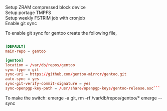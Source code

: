 Setup ZRAM compressed block device \
Setup portage TMPFS \
Setup weekly FSTRIM job with cronjob \
Enable git sync


To enable git sync for gentoo create the following file,

```/etc/portage/repos.conf/gentoo.conf 

[DEFAULT]
main-repo = gentoo

[gentoo]
location = /var/db/repos/gentoo
sync-type = git
sync-uri = https://github.com/gentoo-mirror/gentoo.git
auto-sync = yes
sync-git-verify-commit-signature = yes
sync-openpgp-key-path = /usr/share/openpgp-keys/gentoo-release.asc```


````
To make the switch:
emerge -a git,
rm -rf /var/db/repos/gentoo/*
emerge --sync
